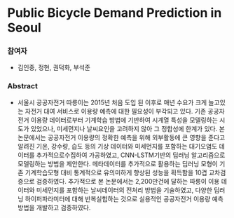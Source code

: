 # Public Bicycle Demand Prediction in Seoul 


### 참여자
- 김인중, 정현, 권덕화, 부석준

### Abstract
- 서울시 공공자전거 따릉이는 2015년 처음 도입 된 이후로 매년 수요가 크게 늘고있는 자전거 대여 서비스로 이용량 예측에 대한 필요성이 부각되고 있다. 기존 공공자전거 이용량 데이터로부터 기계학습 방법에 기반하여 시계열 특성을 모델링하는 시도가 있었으나, 미세먼지나 날씨요인을 고려하지 않아 그 정합성에 한계가 있다. 본 논문에서는 공공자전거 이용량의 정확한 예측을 위해 외부활동에 큰 영향을 준다고 알려진 기온, 강수량, 습도 등의 기상 데이터와 미세먼지를 포함하는 대기오염도 데이터를 추가적으로수집하여 가공하였고, CNN-LSTM기반의 딥러닝 알고리즘으로 모델링하는 방법을 제안한다. 메타데이터를 추가적으로 활용하는 딥러닝 모형이 기존 기계학습모형 대비 통계적으로 유의미하게 향상된 성능을 획득함을 10겹 교차검증으로 검증하였다. 추가적으로 본 논문에서는 2,200만건에 달하는 따릉이 이용 데이터와 미세먼지를 포함하는 날씨데이터의 전처리 방법을 기술하였고, 다양한 딥러닝 하이퍼파라미터에 대해 반복실험하는 것으로 실용적인 공공자전거 이용량 예측 방법을 개발하고 검증하였다.
